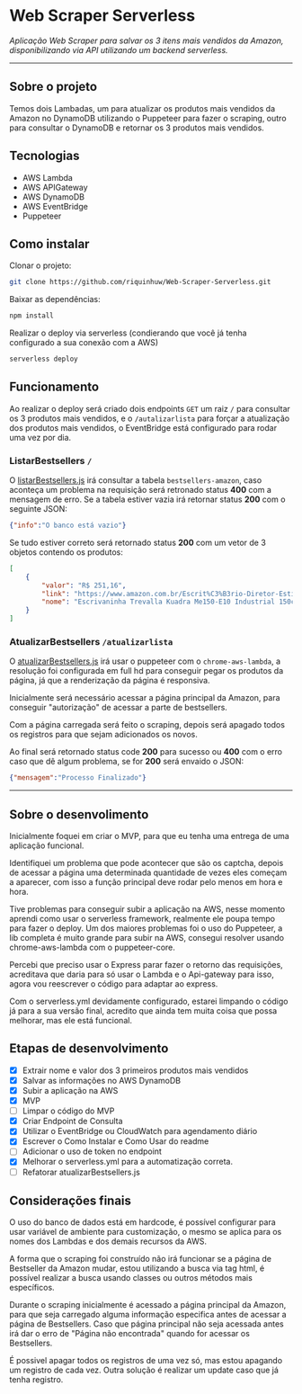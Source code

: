 # Web Scraper Serverless

_Aplicação Web Scraper para salvar os 3 itens mais vendidos da Amazon, disponibilizando via API utilizando um backend serverless._

***********
## Sobre o projeto
Temos dois Lambadas, um para atualizar os produtos mais vendidos da Amazon no DynamoDB utilizando o Puppeteer para fazer o scraping, outro para consultar o DynamoDB e retornar os 3 produtos mais vendidos.

## Tecnologias
* AWS Lambda
* AWS APIGateway
* AWS DynamoDB
* AWS EventBridge
* Puppeteer

## Como instalar
Clonar o projeto:
```bash
git clone https://github.com/riquinhuw/Web-Scraper-Serverless.git
```
Baixar as dependências:
```bash
npm install
```
Realizar o deploy via serverless (condierando que você já tenha configurado a sua conexão com a AWS)
```bash
serverless deploy
```
## Funcionamento
Ao realizar o deploy será criado dois endpoints ```GET``` um raiz ```/``` para consultar os 3 produtos mais vendidos, e o ```/autalizarlista``` para forçar a atualização dos produtos mais vendidos, o EventBridge está configurado para rodar uma vez por dia.

### ListarBestsellers ```/```
O [listarBestsellers.js](https://github.com/riquinhuw/Web-Scraper-Serverless/blob/main/listarBestsellers.js) irá consultar a tabela ```bestsellers-amazon```, caso aconteça um problema na requisição será retronado status **400** com a mensagem de erro.
Se a tabela estiver vazia irá retornar status **200** com o seguinte JSON:
```JSON
{"info":"O banco está vazio"}
```
Se tudo estiver correto será retornado status **200** com um vetor de 3 objetos contendo os produtos:
```JSON
[
    {
        "valor": "R$ 251,16",
        "link": "https://www.amazon.com.br/Escrit%C3%B3rio-Diretor-Estilo-Industrial-Kuadra/dp/B089Y3S71L/ref=zg-bs_furniture_3/132-5898074-6520438?pd_rd_w=awWb8&pf_rd_p=c0c0f25f-aaf5-43d0-b46e-c8c2c04a86c2&pf_rd_r=QJM8F9EF0R4DS62V2NDE&pd_rd_r=01aaa5c4-ecbd-494e-ade1-8662effd853a&pd_rd_wg=M9sO8&pd_rd_i=B089Y3S71L&psc=1",
        "nome": "Escrivaninha Trevalla Kuadra Me150-E10 Industrial 150cm Preto Onix"
    }
]
```

### AtualizarBestsellers ```/atualizarlista```
O [atualizarBestsellers.js](linkSeráGerado) irá usar o puppeteer com o ```chrome-aws-lambda```, a resolução foi configurada em full hd para conseguir pegar os produtos da página, já que a renderização da página é responsiva.

Inicialmente será necessário acessar a página principal da Amazon, para conseguir "autorização" de acessar a parte de bestsellers.

Com a página carregada será feito o scraping, depois será apagado todos os registros para que sejam adicionados os novos.

Ao final será retornado status code **200** para sucesso ou **400** com o erro caso que dê algum problema, se for **200** será envaido o JSON:
```JSON
{"mensagem":"Processo Finalizado"}
```

*****

## Sobre o desenvolimento
Inicialmente foquei em criar o MVP, para que eu tenha uma entrega de uma aplicação funcional.

Identifiquei um problema que pode acontecer que são os captcha, depois de acessar a página uma determinada quantidade de vezes eles começam a aparecer, com isso a função principal deve rodar pelo menos em hora e hora.

Tive problemas para conseguir subir a aplicação na AWS, nesse momento aprendi como usar o serverless framework, realmente ele poupa tempo para fazer o deploy.
Um dos maiores problemas foi o uso do Puppeteer, a lib completa é muito grande para subir na AWS, consegui resolver usando chrome-aws-lambda com o puppeteer-core.

Percebi que preciso usar o Express parar fazer o retorno das requisições, acreditava que daria para só usar o Lambda e o Api-gateway para isso, agora vou reescrever o código para adaptar ao express.

Com o serverless.yml devidamente configurado, estarei limpando o código já para a sua versão final, acredito que ainda tem muita coisa que possa melhorar, mas ele está funcional.

## Etapas de desenvolvimento
* [X] Extrair nome e valor dos 3 primeiros produtos mais vendidos
* [X] Salvar as informações no  AWS DynamoDB
* [X] Subir a aplicação na AWS
* [X] MVP
* [ ] Limpar o código do MVP
* [X] Criar Endpoint de Consulta
* [X] Utilizar o EventBridge ou CloudWatch para agendamento diário
* [X] Escrever o Como Instalar e Como Usar do readme
* [ ] Adicionar o uso de token no endpoint
* [X] Melhorar o serverless.yml para a automatização correta.
* [ ] Refatorar atualizarBestsellers.js

## Considerações finais
O uso do banco de dados está em hardcode, é possível configurar para usar variável de ambiente para customização, o mesmo se aplica para os nomes dos Lambdas e dos demais recursos da AWS.

A forma que o scraping foi construído não irá funcionar se a página de Bestseller da Amazon mudar, estou utilizando a busca via tag html, é possível realizar a busca usando classes ou outros métodos mais específicos.

Durante o scraping inicialmente é acessado a página principal da Amazon, para que seja carregado alguma informação especifica antes de acessar a página de Bestsellers. Caso que página principal não seja acessada antes irá dar o erro de "Página não encontrada" quando for acessar os Bestsellers.

É possivel apagar todos os registros de uma vez só, mas estou apagando um registro de cada vez. Outra solução é realizar um update caso que já tenha registro.